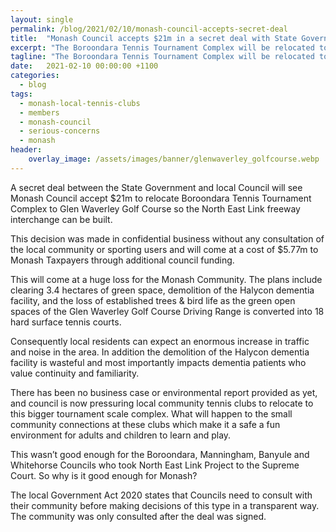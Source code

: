 ```yaml
---
layout: single
permalink: /blog/2021/02/10/monash-council-accepts-secret-deal
title:  "Monash Council accepts $21m in a secret deal with State Government."
excerpt: "The Boroondara Tennis Tournament Complex will be relocated to Glen Waverley Golf Course."
tagline: "The Boroondara Tennis Tournament Complex will be relocated to Glen Waverley Golf Course."
date:   2021-02-10 00:00:00 +1100
categories:
  - blog
tags:
  - monash-local-tennis-clubs
  - members
  - monash-council
  - serious-concerns
  - monash
header:
    overlay_image: /assets/images/banner/glenwaverley_golfcourse.webp
---
```


A secret deal between the State Government and local Council will see Monash Council accept $21m to relocate Boroondara Tennis Tournament Complex to Glen Waverley Golf Course so the North East Link freeway interchange can be built.

This decision was made in confidential business without any consultation of the local community or sporting users and will come at a cost of $5.77m to Monash Taxpayers through additional council funding.

This will come at a huge loss for the Monash Community. The plans include clearing 3.4 hectares of green space, demolition of the Halycon dementia facility, and the loss of established trees & bird life as the green open spaces of the Glen Waverley Golf Course Driving Range is converted into 18 hard surface tennis courts.

Consequently local residents can expect an enormous increase in traffic and noise in the area. In addition the demolition of the Halycon dementia facility is wasteful and most importantly impacts dementia patients who value continuity and familiarity.

There has been no business case or environmental report provided as yet, and council is now pressuring local community tennis clubs to relocate to this bigger tournament scale complex. What will happen to the small community connections at these clubs which make it a safe a fun environment for adults and children to learn and play.

This wasn’t good enough for the Boroondara, Manningham, Banyule and Whitehorse Councils who took North East Link Project to the Supreme Court.  So why is it good enough for Monash?

The local Government Act 2020 states that Councils need to consult with their community before making decisions of this type in a transparent way.  The community was only consulted after the deal was signed.

